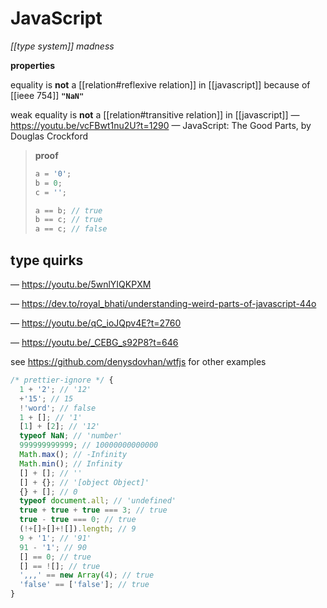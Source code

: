 # JavaScript

_[[type system]] madness_

**properties**

equality is **not** a [[relation#reflexive relation]] in [[javascript]] because of [[ieee 754]] **`"NaN"`**

weak equality is **not** a [[relation#transitive relation]] in [[javascript]] &mdash; <https://youtu.be/vcFBwt1nu2U?t=1290> &mdash; JavaScript: The Good Parts, by Douglas Crockford

> **proof**
>
> ```javascript
> a = '0';
> b = 0;
> c = '';
>
> a == b; // true
> b == c; // true
> a == c; // false
> ```

## type quirks

&mdash; <https://youtu.be/5wnlYIQKPXM>

&mdash; <https://dev.to/royal_bhati/understanding-weird-parts-of-javascript-44o>

&mdash; <https://youtu.be/qC_ioJQpv4E?t=2760>

&mdash; <https://youtu.be/_CEBG_s92P8?t=646>

see <https://github.com/denysdovhan/wtfjs> for other examples

```javascript
/* prettier-ignore */ {
  1 + '2'; // '12'
  +'15'; // 15
  !'word'; // false
  1 + []; // '1'
  [1] + [2]; // '12'
  typeof NaN; // 'number'
  999999999999; // 10000000000000
  Math.max(); // -Infinity
  Math.min(); // Infinity
  [] + []; // ''
  [] + {}; // '[object Object]'
  {} + []; // 0
  typeof document.all; // 'undefined'
  true + true + true === 3; // true
  true - true === 0; // true
  (!+[]+[]+![]).length; // 9
  9 + '1'; // '91'
  91 - '1'; // 90
  [] == 0; // true
  [] == ![]; // true
  ',,,' == new Array(4); // true
  'false' == ['false']; // true
}
```
